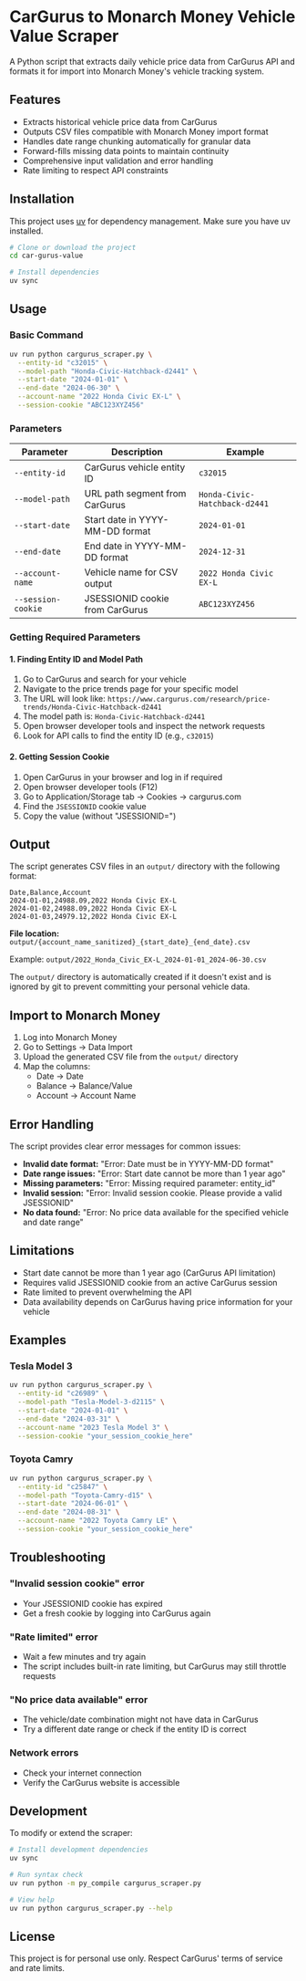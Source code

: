 # CarGurus to Monarch Money Vehicle Value Scraper

A Python script that extracts daily vehicle price data from CarGurus API and formats it for import into Monarch Money's vehicle tracking system.

## Features

- Extracts historical vehicle price data from CarGurus
- Outputs CSV files compatible with Monarch Money import format
- Handles date range chunking automatically for granular data
- Forward-fills missing data points to maintain continuity
- Comprehensive input validation and error handling
- Rate limiting to respect API constraints

## Installation

This project uses [uv](https://docs.astral.sh/uv/) for dependency management. Make sure you have uv installed.

```bash
# Clone or download the project
cd car-gurus-value

# Install dependencies
uv sync
```

## Usage

### Basic Command

```bash
uv run python cargurus_scraper.py \
  --entity-id "c32015" \
  --model-path "Honda-Civic-Hatchback-d2441" \
  --start-date "2024-01-01" \
  --end-date "2024-06-30" \
  --account-name "2022 Honda Civic EX-L" \
  --session-cookie "ABC123XYZ456"
```

### Parameters

| Parameter          | Description                     | Example                       |
| ------------------ | ------------------------------- | ----------------------------- |
| `--entity-id`      | CarGurus vehicle entity ID      | `c32015`                      |
| `--model-path`     | URL path segment from CarGurus  | `Honda-Civic-Hatchback-d2441` |
| `--start-date`     | Start date in YYYY-MM-DD format | `2024-01-01`                  |
| `--end-date`       | End date in YYYY-MM-DD format   | `2024-12-31`                  |
| `--account-name`   | Vehicle name for CSV output     | `2022 Honda Civic EX-L`       |
| `--session-cookie` | JSESSIONID cookie from CarGurus | `ABC123XYZ456`                |

### Getting Required Parameters

#### 1. Finding Entity ID and Model Path

1. Go to CarGurus and search for your vehicle
2. Navigate to the price trends page for your specific model
3. The URL will look like: `https://www.cargurus.com/research/price-trends/Honda-Civic-Hatchback-d2441`
4. The model path is: `Honda-Civic-Hatchback-d2441`
5. Open browser developer tools and inspect the network requests
6. Look for API calls to find the entity ID (e.g., `c32015`)

#### 2. Getting Session Cookie

1. Open CarGurus in your browser and log in if required
2. Open browser developer tools (F12)
3. Go to Application/Storage tab → Cookies → cargurus.com
4. Find the `JSESSIONID` cookie value
5. Copy the value (without "JSESSIONID=")

## Output

The script generates CSV files in an `output/` directory with the following format:

```csv
Date,Balance,Account
2024-01-01,24988.09,2022 Honda Civic EX-L
2024-01-02,24988.09,2022 Honda Civic EX-L
2024-01-03,24979.12,2022 Honda Civic EX-L
```

**File location:** `output/{account_name_sanitized}_{start_date}_{end_date}.csv`

Example: `output/2022_Honda_Civic_EX-L_2024-01-01_2024-06-30.csv`

The `output/` directory is automatically created if it doesn't exist and is ignored by git to prevent committing your personal vehicle data.

## Import to Monarch Money

1. Log into Monarch Money
2. Go to Settings → Data Import
3. Upload the generated CSV file from the `output/` directory
4. Map the columns:
   - Date → Date
   - Balance → Balance/Value
   - Account → Account Name

## Error Handling

The script provides clear error messages for common issues:

- **Invalid date format:** "Error: Date must be in YYYY-MM-DD format"
- **Date range issues:** "Error: Start date cannot be more than 1 year ago"
- **Missing parameters:** "Error: Missing required parameter: entity_id"
- **Invalid session:** "Error: Invalid session cookie. Please provide a valid JSESSIONID"
- **No data found:** "Error: No price data available for the specified vehicle and date range"

## Limitations

- Start date cannot be more than 1 year ago (CarGurus API limitation)
- Requires valid JSESSIONID cookie from an active CarGurus session
- Rate limited to prevent overwhelming the API
- Data availability depends on CarGurus having price information for your vehicle

## Examples

### Tesla Model 3

```bash
uv run python cargurus_scraper.py \
  --entity-id "c26989" \
  --model-path "Tesla-Model-3-d2115" \
  --start-date "2024-01-01" \
  --end-date "2024-03-31" \
  --account-name "2023 Tesla Model 3" \
  --session-cookie "your_session_cookie_here"
```

### Toyota Camry

```bash
uv run python cargurus_scraper.py \
  --entity-id "c25847" \
  --model-path "Toyota-Camry-d15" \
  --start-date "2024-06-01" \
  --end-date "2024-08-31" \
  --account-name "2022 Toyota Camry LE" \
  --session-cookie "your_session_cookie_here"
```

## Troubleshooting

### "Invalid session cookie" error

- Your JSESSIONID cookie has expired
- Get a fresh cookie by logging into CarGurus again

### "Rate limited" error

- Wait a few minutes and try again
- The script includes built-in rate limiting, but CarGurus may still throttle requests

### "No price data available" error

- The vehicle/date combination might not have data in CarGurus
- Try a different date range or check if the entity ID is correct

### Network errors

- Check your internet connection
- Verify the CarGurus website is accessible

## Development

To modify or extend the scraper:

```bash
# Install development dependencies
uv sync

# Run syntax check
uv run python -m py_compile cargurus_scraper.py

# View help
uv run python cargurus_scraper.py --help
```

## License

This project is for personal use only. Respect CarGurus' terms of service and rate limits.
